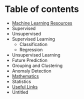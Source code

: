 # Table of contents

* [Machine Learning Resources](README.md)
* Supervised
* Unsupervised
* Supervised Learning
  * Classification
  * Regression
* Unsupervised Learning
* Future Prediction
* Grouping and Clustering
* Anomaly Detection
* [Mathematics](untitled-2.md)
* Statistics
* [Useful Links](useful-links.md)
* Untitled

